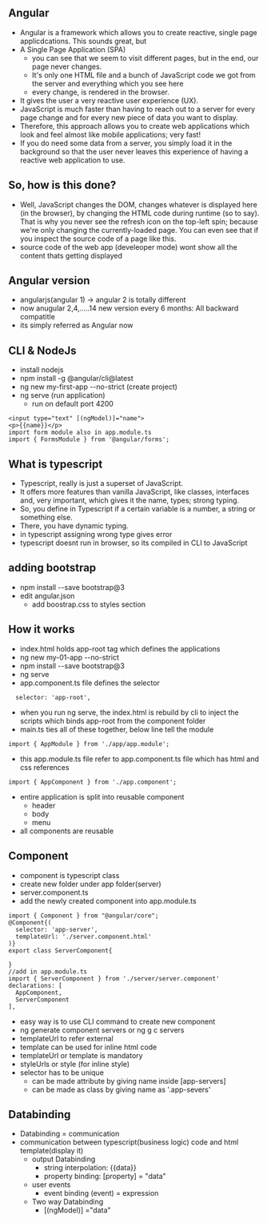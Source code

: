 ## Angular
* Angular is a framework which allows you to create reactive, single page applicdcations. This sounds great, but
* A Single Page Application (SPA)
  * you can see that we seem to visit different pages, but in the end, our page never changes.
  * It's only one HTML file and a bunch of JavaScript code we got from the server and everything which you see here
  * every change, is rendered in the browser.
* It gives the user a very reactive user experience (UX).
* JavaScript is much faster than having to reach out to a server for every page change and for every new piece of data you want to display.
* Therefore, this approach allows you to create web applications which look and feel almost like mobile applications; very fast!
* If you do need some data from a server, you simply load it in the background so that the user never leaves this experience of having a reactive web application to use.
## So, how is this done?
* Well, JavaScript changes the DOM, changes whatever is displayed here (in the browser), by changing the HTML code during runtime (so to say). That is why you never see the refresh icon on the top-left spin; because we're only changing the currently-loaded page. You can even see that if you inspect the source code of a page like this.
* source code of the web app (develeoper mode) wont show all the content thats getting displayed

## Angular version
* angularjs(angular 1) -> angular 2 is totally different
* now anugular 2,4,.....14 new version every 6 months: All backward compatitle
*  its simply referred as Angular now
## CLI & NodeJs
* install nodejs
* npm install -g @angular/cli@latest
* ng new my-first-app --no-strict (create project)
* ng serve (run application)
  *  run on default port 4200
```
<input type="text" [(ngModel)]="name">
<p>{{name}}</p>
import form module also in app.module.ts
import { FormsModule } from '@angular/forms';
```
## What is typescript
* Typescript, really is just a superset of JavaScript.
* It offers more features than vanilla JavaScript, like classes, interfaces and, very important, which gives it the name, types; strong typing.
* So, you define in Typescript if a certain variable is a number, a string or something else.
* There, you have dynamic typing.
* in typescript assigning wrong type gives error
* typescript doesnt run in browser, so its compiled in CLI to JavaScript
## adding bootstrap
* npm install --save bootstrap@3
* edit angular.json
  * add boostrap.css to styles section
## How it works
* index.html holds app-root tag which defines the applications
* ng new my-01-app --no-strict
* npm install --save bootstrap@3
* ng serve
* app.component.ts file defines the selector
```
  selector: 'app-root',
```
* when you run ng serve, the index.html is rebuild by cli to inject the scripts which binds app-root from the component folder
* main.ts ties all of these together, below line tell the module
```
import { AppModule } from './app/app.module';
```  
* this app.module.ts file refer to app.component.ts file which has html and css references
```
import { AppComponent } from './app.component';
```
* entire application is split into reusable component
  * header
  * body
  * menu  
* all components are reusable
## Component
* component is typescript class
* create new folder under app folder(server)
 * server.component.ts
 * add the newly created component into app.module.ts
 ```
 import { Component } from "@angular/core";
 @Component{(
   selector: 'app-server',
   templateUrl: './server.component.html'
 )}
 export class ServerComponent{

 }
//add in app.module.ts
 import { ServerComponent } from './server/server.component'
 declarations: [
   AppComponent,
   ServerComponent
 ],
```
* easy way is to use CLI command to create new component
* ng generate component servers or ng g c servers
* templateUrl to refer external
* template can be used for inline html code
* templateUrl or template is mandatory
* styleUrls or style (for inline style)
* selector has to be unique
  * can be made attribute by giving name inside [app-servers]
  * can be made as class by giving name as '.app-severs'

## Databinding
* Databinding = communication
* communication between typescript(business logic) code and html template(display it)
  * output Databinding
    * string interpolation: {{data}}
    * property binding: [property] = "data"
  * user events
    * event binding (event) = expression
  * Two way Databinding
    * [(ngModel)] ="data"
    
